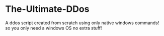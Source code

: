 # The-Ultimate-DDos
A ddos script created from scratch using only native windows commands! so you only need a windows OS no extra stuff!

